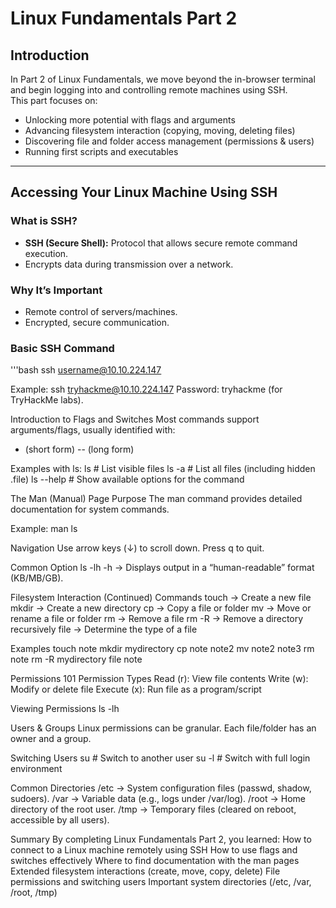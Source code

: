 # Linux Fundamentals Part 2

## Introduction
In Part 2 of Linux Fundamentals, we move beyond the in-browser terminal and begin logging into and controlling remote machines using SSH.  
This part focuses on:

- Unlocking more potential with flags and arguments  
- Advancing filesystem interaction (copying, moving, deleting files)  
- Discovering file and folder access management (permissions & users)  
- Running first scripts and executables  

---

## Accessing Your Linux Machine Using SSH

### What is SSH?
- **SSH (Secure Shell):** Protocol that allows secure remote command execution.  
- Encrypts data during transmission over a network.  

### Why It’s Important
- Remote control of servers/machines.  
- Encrypted, secure communication.  

### Basic SSH Command
'''bash
ssh username@10.10.224.147


Example:
ssh tryhackme@10.10.224.147
Password: tryhackme (for TryHackMe labs).

Introduction to Flags and Switches
Most commands support arguments/flags, usually identified with:

- (short form)
-- (long form)

Examples with ls:
ls        # List visible files
ls -a     # List all files (including hidden .file)
ls --help # Show available options for the command

The Man (Manual) Page
Purpose
The man command provides detailed documentation for system commands.

Example:
man ls

Navigation
Use arrow keys (↓) to scroll down.
Press q to quit.

Common Option
ls -lh
-h → Displays output in a “human-readable” format (KB/MB/GB).

Filesystem Interaction (Continued)
Commands
touch → Create a new file
mkdir → Create a new directory
cp → Copy a file or folder
mv → Move or rename a file or folder
rm → Remove a file
rm -R → Remove a directory recursively
file → Determine the type of a file

Examples
touch note
mkdir mydirectory
cp note note2
mv note2 note3
rm note
rm -R mydirectory
file note

Permissions 101
Permission Types
Read (r): View file contents
Write (w): Modify or delete file
Execute (x): Run file as a program/script

Viewing Permissions
ls -lh

Users & Groups
Linux permissions can be granular. Each file/folder has an owner and a group.

Switching Users
su <username>   # Switch to another user
su -l <username> # Switch with full login environment

Common Directories
/etc → System configuration files (passwd, shadow, sudoers).
/var → Variable data (e.g., logs under /var/log).
/root → Home directory of the root user.
/tmp → Temporary files (cleared on reboot, accessible by all users).

Summary
By completing Linux Fundamentals Part 2, you learned:
How to connect to a Linux machine remotely using SSH
How to use flags and switches effectively
Where to find documentation with the man pages
Extended filesystem interactions (create, move, copy, delete)
File permissions and switching users
Important system directories (/etc, /var, /root, /tmp)
